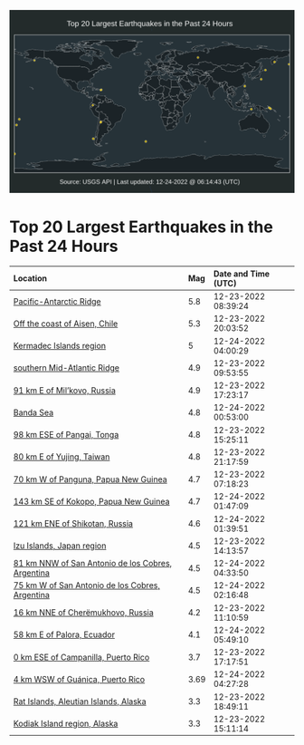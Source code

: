 ![Map](./map.png)

# Top 20 Largest Earthquakes in the Past 24 Hours

| Location | Mag | Date and Time (UTC) |
|:---|:---|:---|
| [Pacific-Antarctic Ridge](https://earthquake.usgs.gov/earthquakes/eventpage/us6000jb9k) | 5.8 | 12-23-2022 08:39:24 |
| [Off the coast of Aisen, Chile](https://earthquake.usgs.gov/earthquakes/eventpage/us6000jbc1) | 5.3 | 12-23-2022 20:03:52 |
| [Kermadec Islands region](https://earthquake.usgs.gov/earthquakes/eventpage/us6000jbdv) | 5 | 12-24-2022 04:00:29 |
| [southern Mid-Atlantic Ridge](https://earthquake.usgs.gov/earthquakes/eventpage/us6000jbaa) | 4.9 | 12-23-2022 09:53:55 |
| [91 km E of Mil’kovo, Russia](https://earthquake.usgs.gov/earthquakes/eventpage/us6000jbbe) | 4.9 | 12-23-2022 17:23:17 |
| [Banda Sea](https://earthquake.usgs.gov/earthquakes/eventpage/us6000jbd3) | 4.8 | 12-24-2022 00:53:00 |
| [98 km ESE of Pangai, Tonga](https://earthquake.usgs.gov/earthquakes/eventpage/us6000jbb0) | 4.8 | 12-23-2022 15:25:11 |
| [80 km E of Yujing, Taiwan](https://earthquake.usgs.gov/earthquakes/eventpage/us6000jbcc) | 4.8 | 12-23-2022 21:17:59 |
| [70 km W of Panguna, Papua New Guinea](https://earthquake.usgs.gov/earthquakes/eventpage/us6000jb94) | 4.7 | 12-23-2022 07:18:23 |
| [143 km SE of Kokopo, Papua New Guinea](https://earthquake.usgs.gov/earthquakes/eventpage/us6000jbdf) | 4.7 | 12-24-2022 01:47:09 |
| [121 km ENE of Shikotan, Russia](https://earthquake.usgs.gov/earthquakes/eventpage/us6000jbdc) | 4.6 | 12-24-2022 01:39:51 |
| [Izu Islands, Japan region](https://earthquake.usgs.gov/earthquakes/eventpage/us6000jbal) | 4.5 | 12-23-2022 14:13:57 |
| [81 km NNW of San Antonio de los Cobres, Argentina](https://earthquake.usgs.gov/earthquakes/eventpage/us6000jbe3) | 4.5 | 12-24-2022 04:33:50 |
| [75 km W of San Antonio de los Cobres, Argentina](https://earthquake.usgs.gov/earthquakes/eventpage/us6000jbdh) | 4.5 | 12-24-2022 02:16:48 |
| [16 km NNE of Cherëmukhovo, Russia](https://earthquake.usgs.gov/earthquakes/eventpage/us6000jba8) | 4.2 | 12-23-2022 11:10:59 |
| [58 km E of Palora, Ecuador](https://earthquake.usgs.gov/earthquakes/eventpage/us6000jbeg) | 4.1 | 12-24-2022 05:49:10 |
| [0 km ESE of Campanilla, Puerto Rico](https://earthquake.usgs.gov/earthquakes/eventpage/pr2022357000) | 3.7 | 12-23-2022 17:17:51 |
| [4 km WSW of Guánica, Puerto Rico](https://earthquake.usgs.gov/earthquakes/eventpage/pr2022358000) | 3.69 | 12-24-2022 04:27:28 |
| [Rat Islands, Aleutian Islands, Alaska](https://earthquake.usgs.gov/earthquakes/eventpage/ak022gepv87j) | 3.3 | 12-23-2022 18:49:11 |
| [Kodiak Island region, Alaska](https://earthquake.usgs.gov/earthquakes/eventpage/ak022genus8k) | 3.3 | 12-23-2022 15:11:14 |
